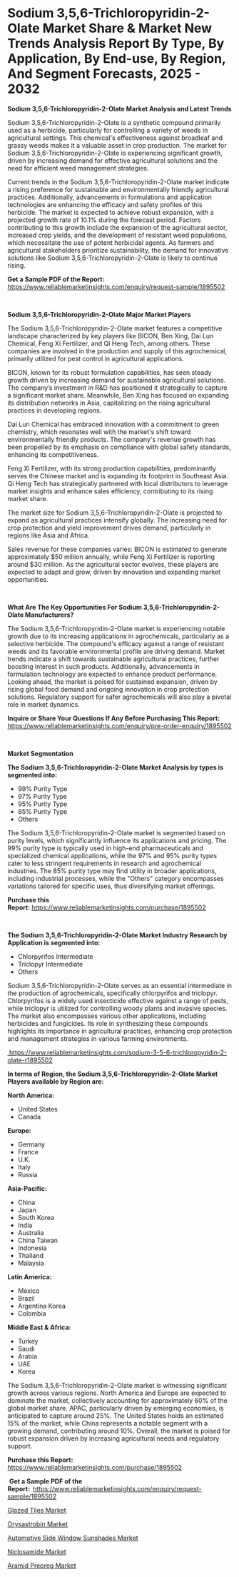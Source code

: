 <p><h1>Sodium 3,5,6-Trichloropyridin-2-Olate Market Share & Market New Trends Analysis Report By Type, By Application, By End-use, By Region, And Segment Forecasts, 2025 - 2032</h1></p><p><strong>Sodium 3,5,6-Trichloropyridin-2-Olate Market Analysis and Latest Trends</strong></p>
<p><p>Sodium 3,5,6-Trichloropyridin-2-Olate is a synthetic compound primarily used as a herbicide, particularly for controlling a variety of weeds in agricultural settings. This chemical's effectiveness against broadleaf and grassy weeds makes it a valuable asset in crop production. The market for Sodium 3,5,6-Trichloropyridin-2-Olate is experiencing significant growth, driven by increasing demand for effective agricultural solutions and the need for efficient weed management strategies.</p><p>Current trends in the Sodium 3,5,6-Trichloropyridin-2-Olate market indicate a rising preference for sustainable and environmentally friendly agricultural practices. Additionally, advancements in formulations and application technologies are enhancing the efficacy and safety profiles of this herbicide. The market is expected to achieve robust expansion, with a projected growth rate of 10.1% during the forecast period. Factors contributing to this growth include the expansion of the agricultural sector, increased crop yields, and the development of resistant weed populations, which necessitate the use of potent herbicidal agents. As farmers and agricultural stakeholders prioritize sustainability, the demand for innovative solutions like Sodium 3,5,6-Trichloropyridin-2-Olate is likely to continue rising.</p></p>
<p><strong>Get a Sample PDF of the Report:&nbsp;</strong> <a href="https://www.reliablemarketinsights.com/enquiry/request-sample/1895502?utm_campaign=2217&utm_medium=2&utm_source=Github&utm_content=ia&utm_term=04022025&utm_id=sodium-356-trichloropyridin-2-olate">https://www.reliablemarketinsights.com/enquiry/request-sample/1895502</a></p>
<p>&nbsp;</p>
<p><strong>Sodium 3,5,6-Trichloropyridin-2-Olate Major Market Players</strong></p>
<p><p>The Sodium 3,5,6-Trichloropyridin-2-Olate market features a competitive landscape characterized by key players like BICON, Ben Xing, Dai Lun Chemical, Feng Xi Fertilizer, and Qi Heng Tech, among others. These companies are involved in the production and supply of this agrochemical, primarily utilized for pest control in agricultural applications.</p><p>BICON, known for its robust formulation capabilities, has seen steady growth driven by increasing demand for sustainable agricultural solutions. The company’s investment in R&D has positioned it strategically to capture a significant market share. Meanwhile, Ben Xing has focused on expanding its distribution networks in Asia, capitalizing on the rising agricultural practices in developing regions.</p><p>Dai Lun Chemical has embraced innovation with a commitment to green chemistry, which resonates well with the market's shift toward environmentally friendly products. The company's revenue growth has been propelled by its emphasis on compliance with global safety standards, enhancing its competitiveness.</p><p>Feng Xi Fertilizer, with its strong production capabilities, predominantly serves the Chinese market and is expanding its footprint in Southeast Asia. Qi Heng Tech has strategically partnered with local distributors to leverage market insights and enhance sales efficiency, contributing to its rising market share.</p><p>The market size for Sodium 3,5,6-Trichloropyridin-2-Olate is projected to expand as agricultural practices intensify globally. The increasing need for crop protection and yield improvement drives demand, particularly in regions like Asia and Africa. </p><p>Sales revenue for these companies varies: BICON is estimated to generate approximately $50 million annually, while Feng Xi Fertilizer is reporting around $30 million. As the agricultural sector evolves, these players are expected to adapt and grow, driven by innovation and expanding market opportunities.</p></p>
<p>&nbsp;</p>
<p><strong>What Are The Key Opportunities For Sodium 3,5,6-Trichloropyridin-2-Olate Manufacturers?</strong></p>
<p><p>The Sodium 3,5,6-Trichloropyridin-2-Olate market is experiencing notable growth due to its increasing applications in agrochemicals, particularly as a selective herbicide. The compound's efficacy against a range of resistant weeds and its favorable environmental profile are driving demand. Market trends indicate a shift towards sustainable agricultural practices, further boosting interest in such products. Additionally, advancements in formulation technology are expected to enhance product performance. Looking ahead, the market is poised for sustained expansion, driven by rising global food demand and ongoing innovation in crop protection solutions. Regulatory support for safer agrochemicals will also play a pivotal role in market dynamics.</p></p>
<p><strong>Inquire or Share Your Questions If Any Before Purchasing This Report:</strong> <a href="https://www.reliablemarketinsights.com/enquiry/pre-order-enquiry/1895502?utm_campaign=2217&utm_medium=2&utm_source=Github&utm_content=ia&utm_term=04022025&utm_id=sodium-356-trichloropyridin-2-olate">https://www.reliablemarketinsights.com/enquiry/pre-order-enquiry/1895502</a></p>
<p>&nbsp;</p>
<p><strong>Market Segmentation</strong></p>
<p><strong>The Sodium 3,5,6-Trichloropyridin-2-Olate Market Analysis by types is segmented into:</strong></p>
<p><ul><li>99% Purity Type</li><li>97% Purity Type</li><li>95% Purity Type</li><li>85% Purity Type</li><li>Others</li></ul></p>
<p><p>The Sodium 3,5,6-Trichloropyridin-2-Olate market is segmented based on purity levels, which significantly influence its applications and pricing. The 99% purity type is typically used in high-end pharmaceuticals and specialized chemical applications, while the 97% and 95% purity types cater to less stringent requirements in research and agrochemical industries. The 85% purity type may find utility in broader applications, including industrial processes, while the "Others" category encompasses variations tailored for specific uses, thus diversifying market offerings.</p></p>
<p><strong>Purchase this Report:&nbsp;</strong><a href="https://www.reliablemarketinsights.com/purchase/1895502?utm_campaign=2217&utm_medium=2&utm_source=Github&utm_content=ia&utm_term=04022025&utm_id=sodium-356-trichloropyridin-2-olate">https://www.reliablemarketinsights.com/purchase/1895502</a></p>
<p>&nbsp;</p>
<p><strong>The Sodium 3,5,6-Trichloropyridin-2-Olate Market Industry Research by Application is segmented into:</strong></p>
<p><ul><li>Chlorpyrifos Intermediate</li><li>Triclopyr Intermediate</li><li>Others</li></ul></p>
<p><p>Sodium 3,5,6-Trichloropyridin-2-Olate serves as an essential intermediate in the production of agrochemicals, specifically chlorpyrifos and triclopyr. Chlorpyrifos is a widely used insecticide effective against a range of pests, while triclopyr is utilized for controlling woody plants and invasive species. The market also encompasses various other applications, including herbicides and fungicides. Its role in synthesizing these compounds highlights its importance in agricultural practices, enhancing crop protection and management strategies in various farming environments.</p></p>
<p><a href="https://www.reliablemarketinsights.com/sodium-3-5-6-trichloropyridin-2-olate-r1895502?utm_campaign=2217&utm_medium=2&utm_source=Github&utm_content=ia&utm_term=04022025&utm_id=sodium-356-trichloropyridin-2-olate">&nbsp;https://www.reliablemarketinsights.com/sodium-3-5-6-trichloropyridin-2-olate-r1895502</a></p>
<p><strong>In terms of Region, the Sodium 3,5,6-Trichloropyridin-2-Olate Market Players available by Region are:</strong></p>
<p>
    <p> <strong> North America: </strong>
        <ul>
            <li>United States</li>
            <li>Canada</li>
        </ul>
        </p> 
    <p> <strong> Europe: </strong>
        <ul>
            <li>Germany</li>
            <li>France</li>
            <li>U.K.</li>
            <li>Italy</li>
            <li>Russia</li>
        </ul>
        </p> 
    <p> <strong> Asia-Pacific: </strong>
        <ul>
            <li>China</li>
            <li>Japan</li>
            <li>South Korea</li>
            <li>India</li>
            <li>Australia</li>
            <li>China Taiwan</li>
            <li>Indonesia</li>
            <li>Thailand</li>
            <li>Malaysia</li>
        </ul>
        </p> 
    <p> <strong> Latin America: </strong>
        <ul>
            <li>Mexico</li>
            <li>Brazil</li>
            <li>Argentina Korea</li>
            <li>Colombia</li>
        </ul>
        </p> 
    <p> <strong> Middle East & Africa: </strong>
        <ul>
            <li>Turkey</li>
            <li>Saudi</li>
            <li>Arabia</li>
            <li>UAE</li>
            <li>Korea</li>
        </ul>
    </p>
    </p>
<p><p>The Sodium 3,5,6-Trichloropyridin-2-Olate market is witnessing significant growth across various regions. North America and Europe are expected to dominate the market, collectively accounting for approximately 60% of the global market share. APAC, particularly driven by emerging economies, is anticipated to capture around 25%. The United States holds an estimated 15% of the market, while China represents a notable segment with a growing demand, contributing around 10%. Overall, the market is poised for robust expansion driven by increasing agricultural needs and regulatory support.</p></p>
<p><strong>Purchase this Report: </strong><a href="https://www.reliablemarketinsights.com/purchase/1895502?utm_campaign=2217&utm_medium=2&utm_source=Github&utm_content=ia&utm_term=04022025&utm_id=sodium-356-trichloropyridin-2-olate">https://www.reliablemarketinsights.com/purchase/1895502</a></p>
<p>&nbsp;<strong>Get a Sample PDF of the Report:&nbsp;&nbsp;</strong><a href="https://www.reliablemarketinsights.com/enquiry/request-sample/1895502?utm_campaign=2217&utm_medium=2&utm_source=Github&utm_content=ia&utm_term=04022025&utm_id=sodium-356-trichloropyridin-2-olate">https://www.reliablemarketinsights.com/enquiry/request-sample/1895502</a></p>
<p><strong></strong></p>
<p><p><a href="https://www.linkedin.com/pulse/comprehensive-study-glazed-tilesmarket-segmentation-size-vntwc?utm_campaign=2217&utm_medium=2&utm_source=Github&utm_content=ia&utm_term=04022025&utm_id=sodium-356-trichloropyridin-2-olate">Glazed Tiles Market</a></p><p><a href="https://www.linkedin.com/pulse/in-depth-review-orysastrobin-market-size-segmentation-125-b22nc?utm_campaign=2217&utm_medium=2&utm_source=Github&utm_content=ia&utm_term=04022025&utm_id=sodium-356-trichloropyridin-2-olate">Orysastrobin Market</a></p><p><a href="https://www.linkedin.com/pulse/in-depth-automotive-side-window-sunshades-market-study-7kffe?utm_campaign=2217&utm_medium=2&utm_source=Github&utm_content=ia&utm_term=04022025&utm_id=sodium-356-trichloropyridin-2-olate">Automotive Side Window Sunshades Market</a></p><p><a href="https://www.linkedin.com/pulse/niclosamide-market-forecasting-share-size-revenue-projected-momqf?utm_campaign=2217&utm_medium=2&utm_source=Github&utm_content=ia&utm_term=04022025&utm_id=sodium-356-trichloropyridin-2-olate">Niclosamide Market</a></p><p><a href="https://www.linkedin.com/pulse/future-assessment-forecast-global-aramid-prepreg-market-wmd2c?utm_campaign=2217&utm_medium=2&utm_source=Github&utm_content=ia&utm_term=04022025&utm_id=sodium-356-trichloropyridin-2-olate">Aramid Prepreg Market</a></p></p>
